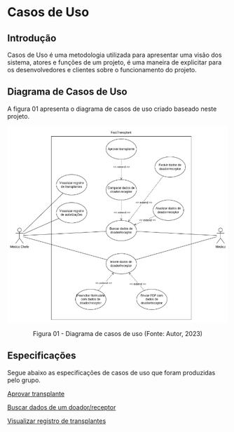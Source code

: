 # Casos de Uso

## Introdução

Casos de Uso é uma metodologia utilizada para apresentar uma visão dos sistema, atores e funções de um projeto, é uma maneira de explicitar para os desenvolvedores e clientes sobre o funcionamento do projeto.

## Diagrama de Casos de Uso

A figura 01 apresenta o diagrama de casos de uso criado baseado neste projeto.

![Diagrama de casos de uso](../../assets/entregas/unidade4/casos-de-uso.png)

<center>
Figura 01 - Diagrama de casos de uso (Fonte: Autor, 2023)
</center>

## Especificações

Segue abaixo as especificações de casos de uso que foram produzidas pelo grupo.

[Aprovar transplante](./especificacoes//aprovar-transplante.md)

[Buscar dados de um doador/receptor](./especificacoes//buscar-dados.md)

[Visualizar registro de transplantes](./especificacoes//visualizar-registro.md)
